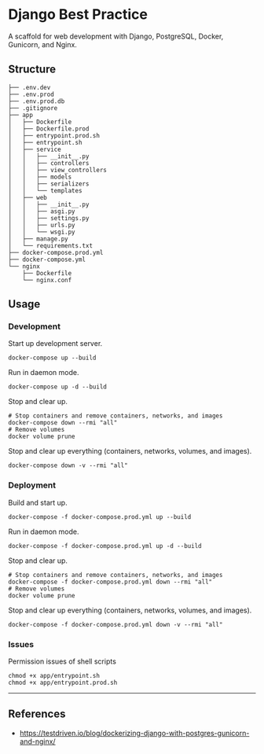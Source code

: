 # Django Best Practice

A scaffold for web development with Django, PostgreSQL, Docker, Gunicorn, and Nginx.

## Structure

~~~
├── .env.dev
├── .env.prod
├── .env.prod.db
├── .gitignore
├── app
│   ├── Dockerfile
│   ├── Dockerfile.prod
│   ├── entrypoint.prod.sh
│   ├── entrypoint.sh
│   ├── service
│   │   ├── __init__.py
│   │   ├── controllers
│   │   ├── view_controllers
│   │   ├── models
│   │   ├── serializers
│   │   └── templates
│   ├── web
│   │   ├── __init__.py
│   │   ├── asgi.py
│   │   ├── settings.py
│   │   ├── urls.py
│   │   └── wsgi.py
│   ├── manage.py
│   └── requirements.txt
├── docker-compose.prod.yml
├── docker-compose.yml
└── nginx
    ├── Dockerfile
    └── nginx.conf
~~~

## Usage

### Development

Start up development server.

```shell
docker-compose up --build
```

Run in daemon mode.

```shell
docker-compose up -d --build
```

Stop and clear up.

```shell
# Stop containers and remove containers, networks, and images
docker-compose down --rmi "all"
# Remove volumes
docker volume prune
```

Stop and clear up everything (containers, networks, volumes, and images).

```shell
docker-compose down -v --rmi "all"
```

### Deployment

Build and start up.

```shell
docker-compose -f docker-compose.prod.yml up --build
```

Run in daemon mode.

```shell
docker-compose -f docker-compose.prod.yml up -d --build
```

Stop and clear up.

```shell
# Stop containers and remove containers, networks, and images
docker-compose -f docker-compose.prod.yml down --rmi "all"
# Remove volumes
docker volume prune
```

Stop and clear up everything (containers, networks, volumes, and images).

```shell
docker-compose -f docker-compose.prod.yml down -v --rmi "all"
```

### Issues

Permission issues of shell scripts

```shell
chmod +x app/entrypoint.sh
chmod +x app/entrypoint.prod.sh
```

---

## References

- https://testdriven.io/blog/dockerizing-django-with-postgres-gunicorn-and-nginx/
